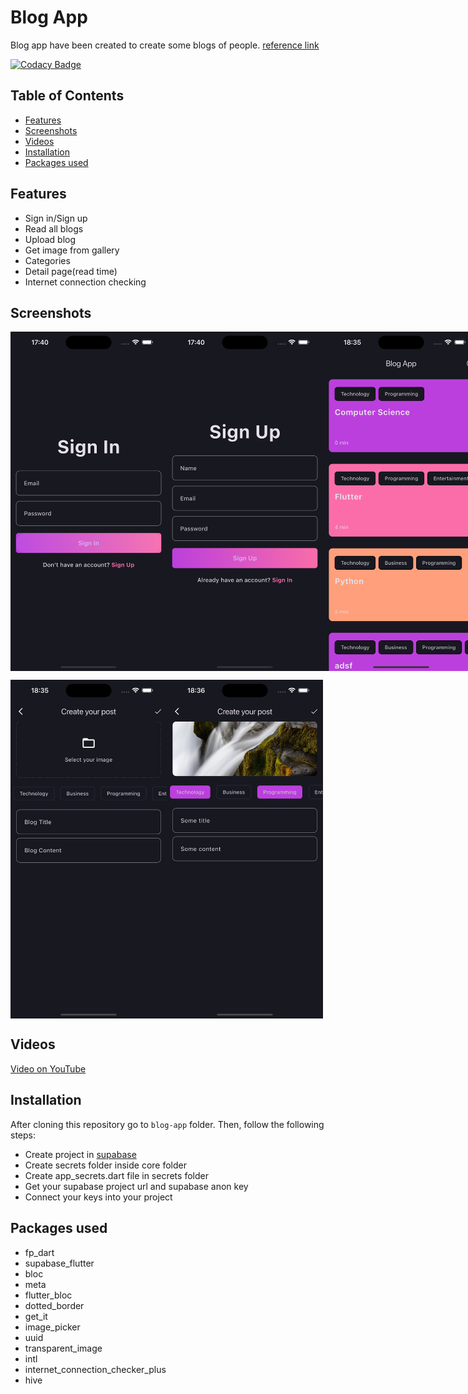 # Blog App

Blog app have been created to create some blogs of people.
[reference link](https://www.youtube.com/watch?v=ELFORM9fmss&list=PLlzmAWV2yTgCjoZNF3hLX3puYJir9vSQO)

[![Codacy Badge](https://app.codacy.com/project/badge/Grade/85a7ec01d8d14695a5514c64745807a3)](https://app.codacy.com/gh/B1loliddin/blog-app/dashboard?utm_source=gh&utm_medium=referral&utm_content=&utm_campaign=Badge_grade)

## Table of Contents

- [Features](#features)
- [Screenshots](#screenshots)
- [Videos](#videos)
- [Installation](#installation)
- [Packages used](#packages-used)

## Features

- Sign in/Sign up
- Read all blogs
- Upload blog
- Get image from gallery
- Categories
- Detail page(read time)
- Internet connection checking

## Screenshots

<p style="display: flex;">
  <img src="screenshots/screenshot_sign_in_page.png" alt="Sign in" width="250"/>
  <img src="screenshots/screenshot_sign_up_page.png" alt="Sign up" width="250"/>
  <img src="screenshots/screenshot_home_page.png" alt="Home page" width="250"/>
</p>

<p style="display: flex;">
  <img src="screenshots/screenshot_create_blog_page.png" alt="Blog page" width="250"/>
  <img src="screenshots/screenshot_create_blog_page_2.png" alt="Blog page 2" width="250"/>
</p>

## Videos

[Video on YouTube](https://youtu.be/CDTkN01vKhM)

## Installation

After cloning this repository go to `blog-app` folder. Then, follow the following steps:

- Create project in [supabase](https://supabase.com)
- Create secrets folder inside core folder
- Create app_secrets.dart file in secrets folder
- Get your supabase project url and supabase anon key
- Connect your keys into your project

## Packages used

- fp_dart
- supabase_flutter
- bloc
- meta
- flutter_bloc
- dotted_border
- get_it
- image_picker
- uuid
- transparent_image
- intl
- internet_connection_checker_plus
- hive
